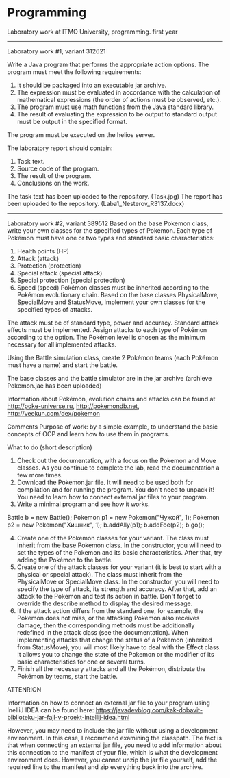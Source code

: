 # Programming
Laboratory work at ITMO University, programming. first year
______________________________________________________________________________________________________________________________________________________________________
Laboratory work #1, variant 312621

Write a Java program that performs the appropriate action options. The program must meet the following requirements:

1. It should be packaged into an executable jar archive.
2. The expression must be evaluated in accordance with the calculation of mathematical expressions (the order of actions must be observed, etc.).
3. The program must use math functions from the Java standard library.
4. The result of evaluating the expression to be output to standard output must be output in the specified format.

The program must be executed on the helios server.

The laboratory report should contain:
1. Task text.
2. Source code of the program.
3. The result of the program.
4. Conclusions on the work.


The task text has been uploaded to the repository. (Task.jpg)
The report has been uploaded to the repository. (Laba1_Nesterov_R3137.docx)

______________________________________________________________________________________________________________________________________________________________________
Laboratory work #2, variant 389512
Based on the base Pokemon class, write your own classes for the specified types of Pokemon. Each type of Pokémon must have one or two types and standard basic characteristics:
1. Health points (HP)
2. Attack (attack)
3. Protection (protection)
4. Special attack (special attack)
5. Special protection (special protection)
6. Speed (speed)
Pokémon classes must be inherited according to the Pokémon evolutionary chain. Based on the base classes PhysicalMove, SpecialMove and StatusMove, implement your own classes for the specified types of attacks.

The attack must be of standard type, power and accuracy. Standard attack effects must be implemented. Assign attacks to each type of Pokémon according to the option. The Pokémon level is chosen as the minimum necessary for all implemented attacks.

Using the Battle simulation class, create 2 Pokémon teams (each Pokémon must have a name) and start the battle.

The base classes and the battle simulator are in the jar archive (archieve Pokemon.jae has been uploaded)

Information about Pokémon, evolution chains and attacks can be found at http://poke-universe.ru, http://pokemondb.net, http://veekun.com/dex/pokemon

Comments
Purpose of work: by a simple example, to understand the basic concepts of OOP and learn how to use them in programs.

What to do (short description)
1. Check out the documentation, with a focus on the Pokemon and Move classes. As you continue to complete the lab, read the documentation a few more times.
2. Download the Pokemon.jar file. It will need to be used both for compilation and for running the program. You don't need to unpack it! You need to learn how to connect external jar files to your program.
3. Write a minimal program and see how it works.

Battle b = new Battle();
Pokemon p1 = new Pokemon("Чужой", 1);
Pokemon p2 = new Pokemon("Хищник", 1);
b.addAlly(p1);
b.addFoe(p2);
b.go();


4. Create one of the Pokemon classes for your variant. The class must inherit from the base Pokemon class. In the constructor, you will need to set the types of the Pokemon and its basic characteristics. After that, try adding the Pokémon to the battle.
5. Create one of the attack classes for your variant (it is best to start with a physical or special attack). The class must inherit from the PhysicalMove or SpecialMove class. In the constructor, you will need to specify the type of attack, its strength and accuracy. After that, add an attack to the Pokemon and test its action in battle. Don't forget to override the describe method to display the desired message.
6. If the attack action differs from the standard one, for example, the Pokemon does not miss, or the attacking Pokemon also receives damage, then the corresponding methods must be additionally redefined in the attack class (see the documentation). When implementing attacks that change the status of a Pokemon (inherited from StatusMove), you will most likely have to deal with the Effect class. It allows you to change the state of the Pokemon or the modifier of its basic characteristics for one or several turns.
7. Finish all the necessary attacks and all the Pokémon, distribute the Pokémon by teams, start the battle.

ATTENRION

Information on how to connect an external jar file to your program using InelliJ IDEA can be found here: https://javadevblog.com/kak-dobavit-biblioteku-jar-fajl-v-proekt-intellij-idea.html

However, you may need to include the jar file without using a development environment. In this case, I recommend examining the classpath. The fact is that when connecting an external jar file, you need to add information about this connection to the manifest of your file, which is what the development environment does. However, you cannot unzip the jar file yourself, add the required line to the manifest and zip everything back into the archive.
